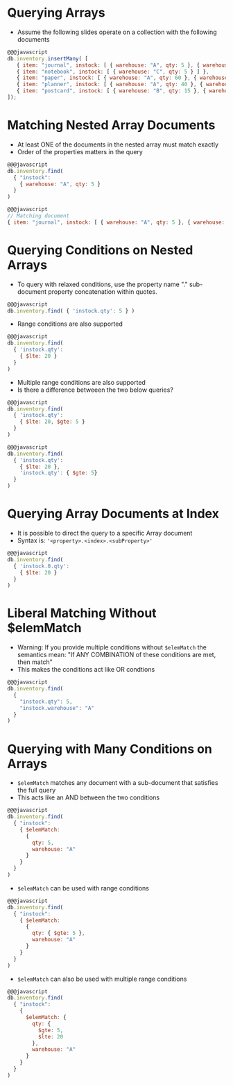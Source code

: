 # Querying Arrays

* Assume the following slides operate on a collection with the following documents

```javascript
@@@javascript
db.inventory.insertMany( [
   { item: "journal", instock: [ { warehouse: "A", qty: 5 }, { warehouse: "C", qty: 15 } ] },
   { item: "notebook", instock: [ { warehouse: "C", qty: 5 } ] },
   { item: "paper", instock: [ { warehouse: "A", qty: 60 }, { warehouse: "B", qty: 15 } ] },
   { item: "planner", instock: [ { warehouse: "A", qty: 40 }, { warehouse: "B", qty: 5 } ] },
   { item: "postcard", instock: [ { warehouse: "B", qty: 15 }, { warehouse: "C", qty: 35 } ] }
]);
```

# Matching Nested Array Documents

* At least ONE of the documents in the nested array must match exactly
* Order of the properties matters in the query

```javascript
@@@javascript
db.inventory.find(
  { "instock":
    { warehouse: "A", qty: 5 }
  }
)
```

```javascript
@@@javascript
// Matching document
{ item: "journal", instock: [ { warehouse: "A", qty: 5 }, { warehouse: "C", qty: 15 } ] }
```

# Querying Conditions on Nested Arrays

* To query with relaxed conditions, use the property name "." sub-document property concatenation within quotes.

```javascript
@@@javascript
db.inventory.find( { 'instock.qty': 5 } )
```

* Range conditions are also supported

```javascript
@@@javascript
db.inventory.find(
  { 'instock.qty':
    { $lte: 20 }
  }
)
```

* Multiple range conditions are also supported
* Is there a difference betweeen the two below queries?

```javascript
@@@javascript
db.inventory.find(
  { 'instock.qty':
    { $lte: 20, $gte: 5 }
  }
)
```

```javascript
@@@javascript
db.inventory.find(
  { 'instock.qty':
    { $lte: 20 },
    'instock.qty': { $gte: 5}
  }
)
```

# Querying Array Documents at Index

* It is possible to direct the query to a specific Array document
* Syntax is: `'<property>.<index>.<subProperty>'`

```javascript
@@@javascript
db.inventory.find(
  { 'instock.0.qty':
    { $lte: 20 }
  }
)
```

# Liberal Matching Without $elemMatch

* Warning: If you provide multiple conditions without `$elemMatch` the semantics mean: "If ANY COMBINATION of these conditions are met, then match"
* This makes the conditions act like OR condtions

```javascript
@@@javascript
db.inventory.find(
  {
    "instock.qty": 5,
    "instock.warehouse": "A"
  }
)
```

# Querying with Many Conditions on Arrays

* `$elemMatch` matches any document with a sub-document that satisfies the full query
* This acts like an AND between the two conditions

```javascript
@@@javascript
db.inventory.find(
  { "instock":
    { $elemMatch:
      {
        qty: 5,
        warehouse: "A"
      }
    }
  }
)
```

* `$elemMatch` can be used with range conditions

```javascript
@@@javascript
db.inventory.find(
  { "instock":
    { $elemMatch:
      {
        qty: { $gte: 5 },
        warehouse: "A"
      }
    }
  }
)
```

* `$elemMatch` can also be used with multiple range conditions

```javascript
@@@javascript
db.inventory.find(
  { "instock":
    {
      $elemMatch: {
        qty: {
          $gte: 5,
          $lte: 20
        },
        warehouse: "A"
      }
    }
  }
)
```
